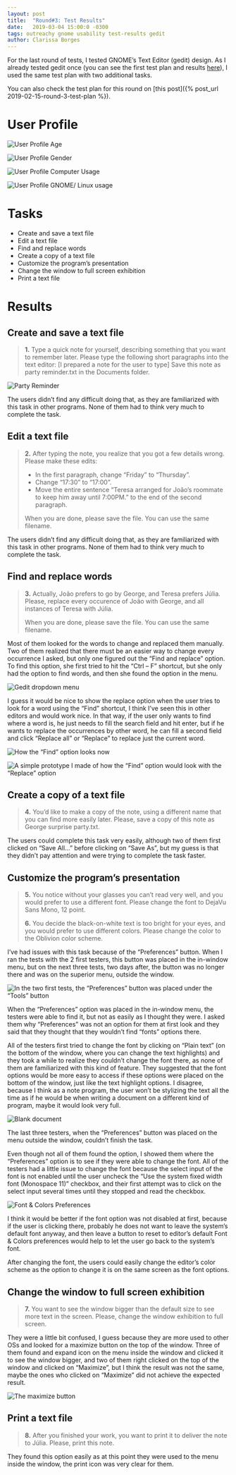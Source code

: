 ```yaml
---
layout: post
title:  "Round#3: Test Results"
date:   2019-03-04 15:00:0 -0300
tags: outreachy gnome usability test-results gedit
author: Clarissa Borges
---
```


For the last round of tests, I tested GNOME’s Text Editor (gedit) design. As I already tested gedit once (you can see the first test plan and results [here](https://medium.com/gnome-usability-testing-report/gnome-usability-testing-report-93320514ea86)), I used the same test plan with two additional tasks.

You can also check the test plan for this round on [this post]({% post_url 2019-02-15-round-3-test-plan %}).

# User Profile

![User Profile Age](/assets/images/round-3-user-profile-age.png)

![User Profile Gender](/assets/images/round-2-user-profile-gender.png)

![User Profile Computer Usage](/assets/images/round-3-user-profile-computer-usage.png)

![User Profile GNOME/ Linux usage](/assets/images/round-3-user-profile-computer-gnome-linux-usage.png)

# Tasks
* Create and save a text file
* Edit a text file
* Find and replace words
* Create a copy of a text file
* Customize the program’s presentation
* Change the window to full screen exhibition
* Print a text file

# Results
## Create and save a text file
> **1.** Type a quick note for yourself, describing something that you want to remember later.
> Please type the following short paragraphs into the text editor:
> [I prepared a note for the user to type]
> Save this note as party reminder.txt in the Documents folder.

![Party Reminder](/assets/images/round-3-gedit-party-reminder.png)

The users didn’t find any difficult doing that, as they are familiarized with this task in other programs. None of them had to think very much to complete the task.

## Edit a text file

> **2.** After typing the note, you realize that you got a few details wrong. Please make these edits:
> * In the first paragraph, change “Friday” to “Thursday”.
> * Change “17:30” to “17:00”.
> * Move the entire sentence “Teresa arranged for João’s roommate to keep him away until 7:00PM.” to the end of the second paragraph.
>
> When you are done, please save the file. You can use the same filename.

The users didn’t find any difficult doing that, as they are familiarized with this task in other programs. None of them had to think very much to complete the task.

## Find and replace words

> **3.** Actually, João prefers to go by George, and Teresa prefers Júlia. Please, replace every occurence of João with George, and all instances of Teresa with Júlia.
>
> When you are done, please save the file. You can use the same filename.

Most of them looked for the words to change and replaced them manually. Two of them realized that there must be an easier way to change every occurrence I asked, but only one figured out the “Find and replace” option. To find this option, she first tried to hit the “Ctrl – F” shortcut, but she only had the option to find words, and then she found the option in the menu.

![Gedit dropdown menu](/assets/images/round-3-gedit-dropdown-menu.png)

I guess it would be nice to show the replace option when the user tries to look for a word using the “Find” shortcut, I think I’ve seen this in other editors and would work nice. In that way, if the user only wants to find where a word is, he just needs to fill the search field and hit enter, but if he wants to replace the occurrences by other word, he can fill a second field and click “Replace all” or “Replace” to replace just the current word.

![How the “Find” option looks now](/assets/images/round-3-gedit-find.png)

![A simple prototype I made of how the “Find” option would look with the “Replace” option](/assets/images/round-3-gedit-find-and-replace.png)

## Create a copy of a text file
> **4.** You’d like to make a copy of the note, using a different name that you can find more easily later. Please, save a copy of this note as George surprise party.txt.

The users could complete this task very easily, although two of them first clicked on “Save All…” before clicking on “Save As”, but my guess is that they didn’t pay attention and were trying to complete the task faster.

## Customize the program’s presentation

> **5.** You notice without your glasses you can’t read very well, and you would prefer to use a different font. Please change the font to DejaVu Sans Mono, 12 point.
>
> **6.** You decide the black-on-white text is too bright for your eyes, and you would prefer to use different colors. Please change the color to the Oblivion color scheme.

I’ve had issues with this task because of the “Preferences” button. When I ran the tests with the 2 first testers, this button was placed in the in-window menu, but on the next three tests, two days after, the button was no longer there and was on the superior menu, outside the window.

![In the two first tests, the “Preferences” button was placed under the “Tools” button](/assets/images/round-3-gedit-dropdown-menu.png)

When the “Preferences” option was placed in the in-window menu, the testers were able to find it, but not as easily as I thought they were. I asked them why “Preferences” was not an option for them at first look and they said that they thought that they wouldn’t find “fonts” options there.

All of the testers first tried to change the font by clicking on “Plain text” (on the bottom of the window, where you can change the text highlights) and they took a while to realize they couldn’t change the font there, as none of them are familiarized with this kind of feature. They suggested that the font options would be more easy to access if these options were placed on the bottom of the window, just like the text highlight options. I disagree, because I think as a note program, the user won’t be stylizing the text all the time as if he would be when writing a document on a different kind of program, maybe it would look very full.

![Blank document](/assets/images/round-3-gedit.png)

The last three testers, when the “Preferences” button was placed on the menu outside the window, couldn’t finish the task. 

Even though not all of them found the option, I showed them where the “Preferences” option is to see if they were able to change the font. All of the testers had a little issue to change the font because the select input of the font is not enabled until the user uncheck the “Use the system fixed width font (Monospace 11)” checkbox, and their first attempt was to click on the select input several times until they stopped and read the checkbox.

![Font & Colors Preferences](/assets/images/round-3-gedit-font-preferences.png)

I think it would be better if the font option was not disabled at first, because if the user is clicking there, probably he does not want to leave the system’s default font anyway, and then leave a button to reset to editor’s default Font & Colors preferences would help to let the user go back to the system’s font.

After changing the font, the users could easily change the editor’s color scheme as the option to change it is on the same screen as the font options.

## Change the window to full screen exhibition
> **7.** You want to see the window bigger than the default size to see more text in the screen. Please, change the window exhibition to full screen.

They were a little bit confused, I guess because they are more used to other OSs and looked for a maximize button on the top of the window. Three of them found and expand icon on the menu inside the window and clicked it to see the window bigger, and two of them right clicked on the top of the window and clicked on “Maximize”, but I think the result was not the same, maybe the ones who clicked on “Maximize” did not achieve the expected result.

![The maximize button](/assets/images/round-3-gedit-maximize-screen.png)

## Print a text file
> **8.** After you finished your work, you want to print it to deliver the note to Júlia. Please, print this note.

They found this option easily as at this point they were used to the menu inside the window, the print icon was very clear for them.

